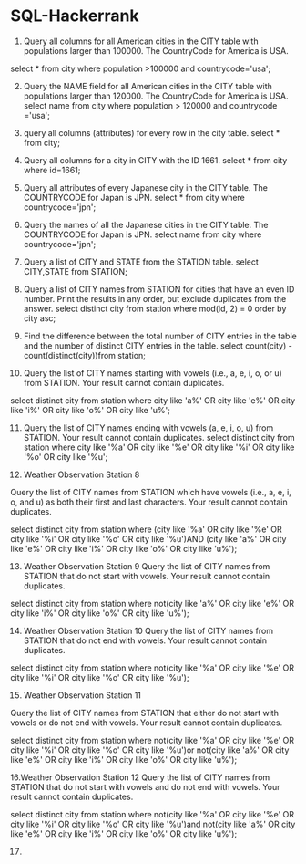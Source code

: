 # SQL-Hackerrank
1. Query all columns for all American cities in the CITY table with populations larger than 100000. The CountryCode for America is USA.

select * 
from city 
where population >100000 and countrycode='usa';

2. Query the NAME field for all American cities in the CITY table with populations larger than 120000. The CountryCode for America is USA.
 select name
from city 
where population > 120000 and countrycode ='usa';

3. query all columns (attributes) for every row in the city table.
select * 
from city;

4. Query all columns for a city in CITY with the ID 1661.
select * 
from city
where id=1661;

5. Query all attributes of every Japanese city in the CITY table. The COUNTRYCODE for Japan is JPN.
 select *
from city
where 
 countrycode='jpn';
 
6. Query the names of all the Japanese cities in the CITY table. The COUNTRYCODE for Japan is JPN.
select name
from city
where countrycode='jpn';

7. Query a list of CITY and STATE from the STATION table.
select CITY,STATE
from STATION;

8. Query a list of CITY names from STATION for cities that have an even ID number. Print the results in any order, but exclude duplicates from the answer.
select distinct city
from station
where mod(id, 2) = 0 order by city asc;

9. Find the difference between the total number of CITY entries in the table and the number of distinct CITY entries in the table.
select count(city) - count(distinct(city))from station;

10. Query the list of CITY names starting with vowels (i.e., a, e, i, o, or u) from STATION. Your result cannot contain duplicates.

select distinct city
from station 
where city like 'a%' OR city like 'e%' OR city like 'i%' OR city like 'o%' OR city like 'u%';

11. Query the list of CITY names ending with vowels (a, e, i, o, u) from STATION. Your result cannot contain duplicates.
select distinct city
from station 
where city like '%a' OR city like '%e' OR city like '%i' OR city like '%o' OR city like '%u';

12. Weather Observation Station 8

Query the list of CITY names from STATION which have vowels (i.e., a, e, i, o, and u) as both their first and last characters. Your result cannot contain duplicates.

select distinct city
from station 
where (city like '%a' OR city like '%e' OR city like '%i' OR city like '%o' OR city like '%u')AND 
(city like 'a%' OR city like 'e%' OR city like 'i%' OR city like 'o%' OR city like 'u%');

13. Weather Observation Station 9
Query the list of CITY names from STATION that do not start with vowels. Your result cannot contain duplicates.

select distinct city
from station 
where not(city like 'a%' OR city like 'e%' OR city like 'i%' OR city like 'o%' OR city like 'u%');

14. Weather Observation Station 10
Query the list of CITY names from STATION that do not end with vowels. Your result cannot contain duplicates.

select distinct city
from station 
where not(city like '%a' OR city like '%e' OR city like '%i' OR city like '%o' OR city like '%u');

15. Weather Observation Station 11

Query the list of CITY names from STATION that either do not start with vowels or do not end with vowels. Your result cannot contain duplicates.


select distinct city
from station 
where not(city like '%a' OR city like '%e' OR city like '%i' OR city like '%o' OR city like '%u')or 
not(city like 'a%' OR city like 'e%' OR city like 'i%' OR city like 'o%' OR city like 'u%');

16.Weather Observation Station 12
Query the list of CITY names from STATION that do not start with vowels and do not end with vowels. Your result cannot contain duplicates.

select distinct city
from station 
where not(city like '%a' OR city like '%e' OR city like '%i' OR city like '%o' OR city like '%u')and 
not(city like 'a%' OR city like 'e%' OR city like 'i%' OR city like 'o%' OR city like 'u%');

17. 

